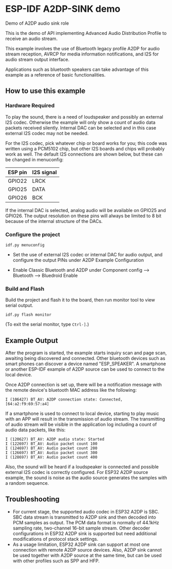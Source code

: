 ESP-IDF A2DP-SINK demo
======================

Demo of A2DP audio sink role

This is the demo of API implementing Advanced Audio Distribution Profile to receive an audio stream.

This example involves the use of Bluetooth legacy profile A2DP for audio stream reception, AVRCP for media information notifications, and I2S for audio stream output interface.

Applications such as bluetooth speakers can take advantage of this example as a reference of basic functionalities.

## How to use this example

### Hardware Required

To play the sound, there is a need of loudspeaker and possibly an external I2S codec. Otherwise the example will only show a count of audio data packets received silently. Internal DAC can be selected and in this case external I2S codec may not be needed.

For the I2S codec, pick whatever chip or board works for you; this code was written using a PCM5102 chip, but other I2S boards and chips will probably work as well. The default I2S connections are shown below, but these can be changed in menuconfig:

| ESP pin   | I2S signal   |
| :-------- | :----------- |
| GPIO22    | LRCK         |
| GPIO25    | DATA         |
| GPIO26    | BCK          |

If the internal DAC is selected, analog audio will be available on GPIO25 and GPIO26. The output resolution on these pins will always be limited to 8 bit because of the internal structure of the DACs.

### Configure the project

```
idf.py menuconfig
```

* Set the use of external I2S codec or internal DAC for audio output, and configure the output PINs under A2DP Example Configuration

* Enable Classic Bluetooth and A2DP under Component config --> Bluetooth --> Bluedroid Enable

### Build and Flash

Build the project and flash it to the board, then run monitor tool to view serial output.

```
idf.py flash monitor
```

(To exit the serial monitor, type ``Ctrl-]``.)

## Example Output

After the program is started, the example starts inquiry scan and page scan, awaiting being discovered and connected. Other bluetooth devices such as smart phones can discover a device named "ESP_SPEAKER". A smartphone or another ESP-IDF example of A2DP source can be used to connect to the local device.

Once A2DP connection is set up, there will be a notification message with the remote device's bluetooth MAC address like the following:

```
I (106427) BT_AV: A2DP connection state: Connected, [64:a2:f9:69:57:a4]
```

If a smartphone is used to connect to local device, starting to play music with an APP will result in the transmission of audio stream. The transmitting of audio stream will be visible in the application log including a count of audio data packets, like this:

```
I (120627) BT_AV: A2DP audio state: Started
I (122697) BT_AV: Audio packet count 100
I (124697) BT_AV: Audio packet count 200
I (126697) BT_AV: Audio packet count 300
I (128697) BT_AV: Audio packet count 400

```

Also, the sound will be heard if a loudspeaker is connected and possible external I2S codec is correctly configured. For ESP32 A2DP source example, the sound is noise as the audio source generates the samples with a random sequence.

## Troubleshooting
* For current stage, the supported audio codec in ESP32 A2DP is SBC. SBC data stream is transmitted to A2DP sink and then decoded into PCM samples as output. The PCM data format is normally of 44.1kHz sampling rate, two-channel 16-bit sample stream. Other decoder configurations in ESP32 A2DP sink is supported but need additional modifications of protocol stack settings.
* As a usage limitation, ESP32 A2DP sink can support at most one connection with remote A2DP source devices. Also, A2DP sink cannot be used together with A2DP source at the same time, but can be used with other profiles such as SPP and HFP.
